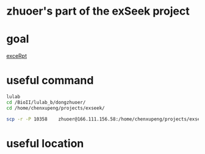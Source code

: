 # zhuoer's part of the exSeek project

# goal

[exceRpt](https://github.com/gersteinlab/exceRpt)

# useful command

```bash
lulab
cd /BioII/lulab_b/dongzhuoer/
cd /home/chenxupeng/projects/exseek/

scp -r -P 10358    zhuoer@166.111.156.58:/home/chenxupeng/projects/exseek/ .
```

# useful location


